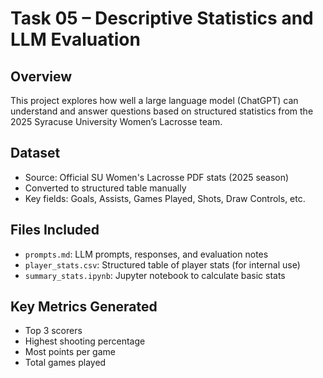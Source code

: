 # Task 05 – Descriptive Statistics and LLM Evaluation

## Overview
This project explores how well a large language model (ChatGPT) can understand and answer questions based on structured statistics from the 2025 Syracuse University Women’s Lacrosse team.

## Dataset
- Source: Official SU Women's Lacrosse PDF stats (2025 season)
- Converted to structured table manually
- Key fields: Goals, Assists, Games Played, Shots, Draw Controls, etc.

## Files Included
- `prompts.md`: LLM prompts, responses, and evaluation notes
- `player_stats.csv`: Structured table of player stats (for internal use)
- `summary_stats.ipynb`: Jupyter notebook to calculate basic stats

## Key Metrics Generated
- Top 3 scorers
- Highest shooting percentage
- Most points per game
- Total games played
